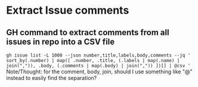 # Extract Issue comments
## GH command to extract comments from all issues in repo into a CSV file
`gh issue list -L 1000 --json number,title,labels,body,comments --jq ' sort_by(.number) | map([ .number, .title, (.labels | map(.name) | join(",")), .body, (.comments
 | map(.body) | join(",")) ])[] | @csv '`
Note/Thought: for the comment, body, join, should I use something like "@" instead to easily find the separation?

